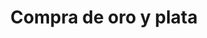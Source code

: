 ---
title: "Compra de oro y plata"
url: /aguascalientes/compra-de-oro-y-plata-jose-maria-morelos-y-pavon/
shop: joyería
---